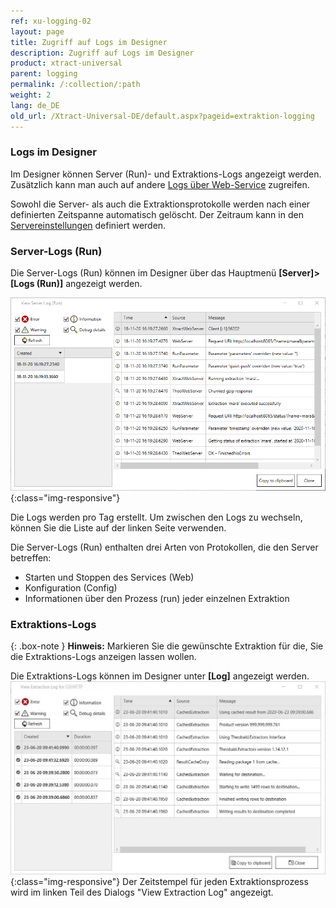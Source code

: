 ```yaml
---
ref: xu-logging-02
layout: page
title: Zugriff auf Logs im Designer
description: Zugriff auf Logs im Designer
product: xtract-universal
parent: logging
permalink: /:collection/:path
weight: 2
lang: de_DE
old_url: /Xtract-Universal-DE/default.aspx?pageid=extraktion-logging
---
```


### Logs im Designer
Im Designer können Server (Run)- und Extraktions-Logs angezeigt werden. Zusätzlich kann man auch auf andere [Logs über Web-Service](/log-zugriff-ueber-http) zugreifen.

Sowohl die Server- als auch die Extraktionsprotokolle werden nach einer definierten Zeitspanne automatisch gelöscht. Der Zeitraum kann in den [Servereinstellungen](../server/server_einstellungen) definiert werden.

### Server-Logs (Run)

Die Server-Logs (Run) können im Designer über das Hauptmenü **[Server]>[Logs (Run)]** angezeigt werden.

![View-Server-Log](/img/content/View-Server-Log.png){:class="img-responsive"}
 
Die Logs werden pro Tag erstellt. Um zwischen den Logs zu wechseln, können Sie die Liste auf der linken Seite verwenden. 

Die Server-Logs (Run) enthalten drei Arten von Protokollen, die den Server betreffen:
 - Starten und Stoppen des Services (Web)
 - Konfiguration (Config)
 - Informationen über den Prozess (run) jeder einzelnen Extraktion

### Extraktions-Logs

{: .box-note }
**Hinweis:** Markieren Sie die gewünschte Extraktion für die, Sie die Extraktions-Logs anzeigen lassen wollen. 

Die Extraktions-Logs können im Designer unter **[Log]** angezeigt werden.
![View-Extraction-Log](/img/content/View-Extraction-Log.png){:class="img-responsive"} 
Der Zeitstempel für jeden Extraktionsprozess wird im linken Teil des Dialogs "View Extraction Log" angezeigt.



